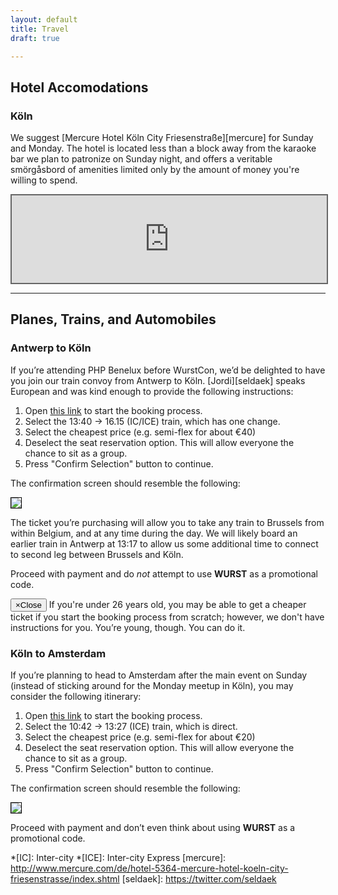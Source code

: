 ```yaml
---
layout: default
title: Travel
draft: true

---
```

## Hotel Accomodations

### Köln

We suggest [Mercure Hotel Köln City Friesenstraße][mercure] for Sunday and
Monday. The hotel is located less than a block away from the karaoke bar we plan
to patronize on Sunday night, and offers a veritable smörgåsbord of amenities
limited only by the amount of money you're willing to spend.

<iframe style="width: 100%; height: 10em; border: 2px solid #666" frameborder="0" src="https://www.google.com/maps/embed?pb=!1m14!1m8!1m3!1d10056.288971849273!2d6.9429!3d50.940877!3m2!1i1024!2i768!4f13.1!3m3!1m2!1s0x0%3A0x2a6a4f73b34b5c91!2sMercure+Hotel+Koeln+City+Friesenstra%C3%9Fe!5e0!3m2!1sen!2sus!4v1419028878427"></iframe>

----

## Planes, Trains, and Automobiles

### Antwerp to Köln

If you&rsquo;re attending PHP Benelux before WurstCon, we&rsquo;d be delighted
to have you join our train convoy from Antwerp to Köln. [Jordi][seldaek] speaks
European and was kind enough to provide the following instructions:

 1. Open [this link](http://goo.gl/GRNGDP) to start the booking process.
 2. Select the 13:40 &rarr; 16.15 (IC/ICE) train, which has one change.
 3. Select the cheapest price (e.g. semi-flex for about €40)
 4. Deselect the seat reservation option. This will allow everyone the chance to
    sit as a group.
 5. Press "Confirm Selection" button to continue.

The confirmation screen should resemble the following:

<img src="/images/train-antwerp_to_koln.png" class="img-responsive img-rounded" style="border: 1px solid black">

The ticket you&rsquo;re purchasing will allow you to take any train to Brussels
from within Belgium, and at any time during the day. We will likely board an
earlier train in Antwerp at 13:17 to allow us some additional time to connect
to second leg between Brussels and Köln.

Proceed with payment and do *not* attempt to use **WURST** as a promotional code.

<div class="alert alert-info" role="alert">
    <button type="button" class="close" data-dismiss="alert"><span aria-hidden="true">&times;</span><span class="sr-only">Close</span></button>
    <i class="fa fa-lightbulb-o fa-4x pull-left"></i> If you're under 26 years
    old, you may be able to get a cheaper ticket if you start the booking
    process from scratch; however, we don't have instructions for you.
    You&rsquo;re young, though. You can do it.
</div>

### Köln to Amsterdam

If you&rsquo;re planning to head to Amsterdam after the main event on Sunday
(instead of sticking around for the Monday meetup in Köln), you may consider the
following itinerary:

 1. Open [this link](http://goo.gl/LcZWxW) to start the booking process.
 2. Select the 10:42 &rarr; 13:27 (ICE) train, which is direct.
 3. Select the cheapest price (e.g. semi-flex for about €20)
 4. Deselect the seat reservation option. This will allow everyone the chance to
    sit as a group.
 5. Press "Confirm Selection" button to continue.

The confirmation screen should resemble the following:

<img src="/images/train-koln_to_amsterdam.png" class="img-responsive img-rounded" style="border: 1px solid black">

Proceed with payment and don&rsquo;t even think about using **WURST** as a
promotional code.

  *[IC]: Inter-city
  *[ICE]: Inter-city Express
  [mercure]: http://www.mercure.com/de/hotel-5364-mercure-hotel-koeln-city-friesenstrasse/index.shtml
  [seldaek]: https://twitter.com/seldaek
